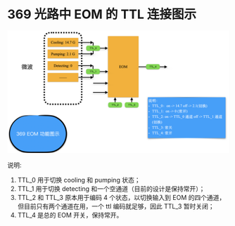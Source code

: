 # 369 光路中 EOM 的 TTL 连接图示

![image.png](assets/369EOM.png?t=1693909702459)


说明:

1. TTL_0 用于切换 cooling 和 pumping 状态；
2. TTL_1 用于切换 detecting 和一个空通道（目前的设计是保持常开）；
3. TTL_2 和 TTL_3 原本用于编码 4 个状态，以切换输入到 EOM 的四个通道，但目前只有两个通道在用，一个 ttl 编码就足够，因此 TTL_3 暂时关闭；
4. TTL_4 是总的 EOM 开关，保持常开。
